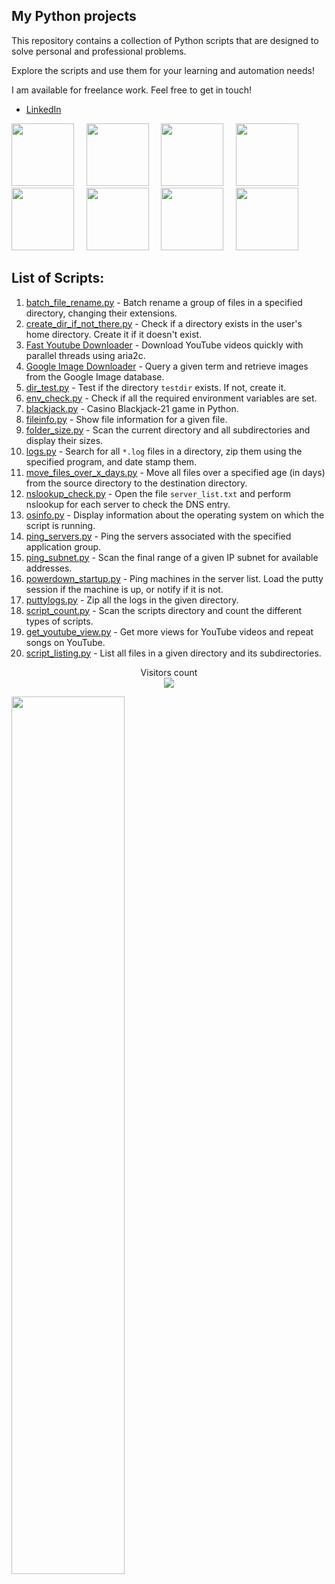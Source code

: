 ## My Python projects 

This repository contains a collection of Python scripts that are designed to solve personal and professional problems.

Explore the scripts and use them for your learning and automation needs!

I am available for freelance work. Feel free to get in touch!
- [LinkedIn](www.linkedin.com/in/arthur-trento-768ab660) 

<link rel="stylesheet" type='text/css' href="https://cdn.jsdelivr.net/gh/devicons/devicon@latest/devicon.min.css" />

<p float="left">
  <img src="https://cdn.jsdelivr.net/gh/devicons/devicon@latest/icons/python/python-original-wordmark.svg" width="100" height="100"/>
  &nbsp; &nbsp; 
  <img src="https://cdn.jsdelivr.net/gh/devicons/devicon@latest/icons/pandas/pandas-original-wordmark.svg" width="100" height="100" />
   &nbsp; &nbsp; 
  <img src="https://cdn.jsdelivr.net/gh/devicons/devicon@latest/icons/fastapi/fastapi-original-wordmark.svg" width="100" height="100" /> 
  &nbsp; &nbsp; 
  <img src="https://cdn.jsdelivr.net/gh/devicons/devicon@latest/icons/playwright/playwright-original.svg" width="100" height="100" />
   &nbsp; &nbsp; 
  <img src="https://cdn.jsdelivr.net/gh/devicons/devicon@latest/icons/django/django-plain-wordmark.svg" width="100" height="100" />
   &nbsp; &nbsp; 
  <img src="https://cdn.jsdelivr.net/gh/devicons/devicon@latest/icons/mysql/mysql-original-wordmark.svg" width="100" height="100" />
   &nbsp; &nbsp; 
  <img src="https://cdn.jsdelivr.net/gh/devicons/devicon@latest/icons/oracle/oracle-original.svg" width="100" height="100" />
  &nbsp; &nbsp; 
  <img src="https://cdn.jsdelivr.net/gh/devicons/devicon@latest/icons/docker/docker-original-wordmark.svg" width="100" height="100" />
  
  
          
  
  
  
  
</p>


## List of Scripts:

1. [batch_file_rename.py](https://github.com/geekcomputers/Python/blob/master/batch_file_rename.py) - Batch rename a group of files in a specified directory, changing their extensions.
2. [create_dir_if_not_there.py](https://github.com/geekcomputers/Python/blob/master/create_dir_if_not_there.py) - Check if a directory exists in the user's home directory. Create it if it doesn't exist.
3. [Fast Youtube Downloader](https://github.com/geekcomputers/Python/blob/master/youtubedownloader.py) - Download YouTube videos quickly with parallel threads using aria2c.
4. [Google Image Downloader](https://github.com/geekcomputers/Python/tree/master/Google_Image_Downloader) - Query a given term and retrieve images from the Google Image database.
5. [dir_test.py](https://github.com/geekcomputers/Python/blob/master/dir_test.py) - Test if the directory `testdir` exists. If not, create it.
6. [env_check.py](https://github.com/geekcomputers/Python/blob/master/env_check.py) - Check if all the required environment variables are set.
7. [blackjack.py](https://github.com/Ratna04priya/Python/blob/master/BlackJack_game/blackjack.py) - Casino Blackjack-21 game in Python.
8. [fileinfo.py](https://github.com/geekcomputers/Python/blob/master/fileinfo.py) - Show file information for a given file.
9. [folder_size.py](https://github.com/geekcomputers/Python/blob/master/folder_size.py) - Scan the current directory and all subdirectories and display their sizes.
10. [logs.py](https://github.com/geekcomputers/Python/blob/master/logs.py) - Search for all `*.log` files in a directory, zip them using the specified program, and date stamp them.
11. [move_files_over_x_days.py](https://github.com/geekcomputers/Python/blob/master/move_files_over_x_days.py) - Move all files over a specified age (in days) from the source directory to the destination directory.
12. [nslookup_check.py](https://github.com/geekcomputers/Python/blob/master/nslookup_check.py) - Open the file `server_list.txt` and perform nslookup for each server to check the DNS entry.
13. [osinfo.py](https://github.com/geekcomputers/Python/blob/master/osinfo.py) - Display information about the operating system on which the script is running.
14. [ping_servers.py](https://github.com/geekcomputers/Python/blob/master/ping_servers.py) - Ping the servers associated with the specified application group.
15. [ping_subnet.py](https://github.com/geekcomputers/Python/blob/master/ping_subnet.py) - Scan the final range of a given IP subnet for available addresses.
16. [powerdown_startup.py](https://github.com/geekcomputers/Python/blob/master/powerdown_startup.py) - Ping machines in the server list. Load the putty session if the machine is up, or notify if it is not.
17. [puttylogs.py](https://github.com/geekcomputers/Python/blob/master/puttylogs.py) - Zip all the logs in the given directory.
18. [script_count.py](https://github.com/geekcomputers/Python/blob/master/script_count.py) - Scan the scripts directory and count the different types of scripts.
19. [get_youtube_view.py](https://github.com/geekcomputers/Python/blob/master/get_youtube_view.py) - Get more views for YouTube videos and repeat songs on YouTube.
20. [script_listing.py](https://github.com/geekcomputers/Python/blob/master/script_listing.py) - List all files in a given directory and its subdirectories.



<p align="center"> 
  Visitors count<br>
  <img src="https://profile-counter.glitch.me/arthurtrento/count.svg" />
</p>

<img src="stats.gif" width="60%"><br/><br/>
